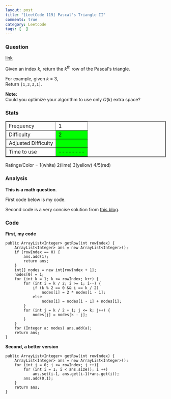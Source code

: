 ```yaml
---
layout: post
title: "[LeetCode 119] Pascal's Triangle II"
comments: true
category: Leetcode
tags: [  ]
---
```



### Question 
[link](https://oj.leetcode.com/problems/pascals-triangle-ii/)

<div class="question-content">
            <p></p><p>Given an index <i>k</i>, return the <i>k</i><sup>th</sup> row of the Pascal's triangle.</p>

<p>
For example, given <i>k</i> = 3,<br>
Return <code>[1,3,3,1]</code>.
</p>

<p>
<b>Note:</b><br>
Could you optimize your algorithm to use only <i>O</i>(<i>k</i>) extra space?
</p><p></p>
          </div>

### Stats
<table border="2">
	<tr>
		<td>Frequency</td>
		<td bgcolor="white">1</td>
	</tr>
	<tr>
		<td>Difficulty</td>
		<td bgcolor="lime">2</td>
	</tr>
	<tr>
		<td>Adjusted Difficulty</td>
		<td bgcolor="lime"></td>
	</tr>
	<tr>
		<td>Time to use</td>
		<td bgcolor="lime">--------</td>
	</tr>
</table>

Ratings/Color = 1(white) 2(lime) 3(yellow) 4/5(red)

### Analysis

__This is a math question__. 

First code below is my code. 

Second code is a very concise solution from [this blog](http://xiaotong-blog.herokuapp.com/posts/16). 

### Code

__First, my code__

    public ArrayList<Integer> getRow(int rowIndex) {
		ArrayList<Integer> ans = new ArrayList<Integer>();
		if (rowIndex == 0) {
			ans.add(1);
			return ans;
		}
		int[] nodes = new int[rowIndex + 1];
		nodes[0] = 1;
		for (int k = 1; k <= rowIndex; k++) {
			for (int i = k / 2; i >= 1; i--) {
				if (k % 2 == 0 && i == k / 2)
					nodes[i] = 2 * nodes[i - 1];
				else
					nodes[i] = nodes[i - 1] + nodes[i];
			}
			for (int j = k / 2 + 1; j <= k; j++) {
				nodes[j] = nodes[k - j];
			}
		}
		for (Integer a: nodes) ans.add(a);
		return ans;
	}

__Second, a better version__

    public ArrayList<Integer> getRow(int rowIndex) {
        ArrayList<Integer> ans = new ArrayList<Integer>();
        for (int j = 0; j <= rowIndex; j ++){
            for (int i = 1; i < ans.size(); i ++)
                ans.set(i-1, ans.get(i-1)+ans.get(i));
            ans.add(0,1);
        }
        return ans;
    }
